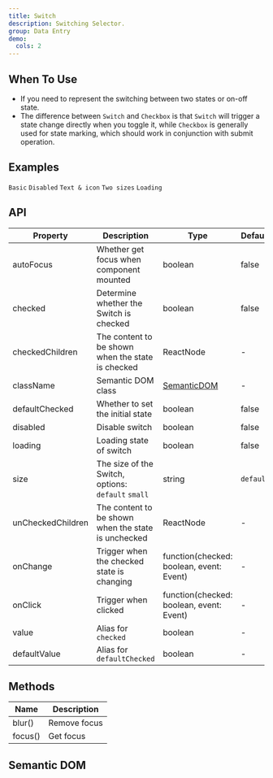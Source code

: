 ```yaml
---
title: Switch
description: Switching Selector.
group: Data Entry
demo:
  cols: 2
---
```


## When To Use

- If you need to represent the switching between two states or on-off state.
- The difference between `Switch` and `Checkbox` is that `Switch` will trigger a state change directly when you toggle it, while `Checkbox` is generally used for state marking, which should work in conjunction with submit operation.

## Examples

<!-- prettier-ignore -->
<code src="./demo/basic.tsx">Basic</code>
<code src="./demo/disabled.tsx">Disabled</code>
<code src="./demo/text.tsx">Text & icon</code>
<code src="./demo/size.tsx">Two sizes</code>
<code src="./demo/loading.tsx">Loading</code>

## API

| Property | Description | Type | Default | Version |
| --- | --- | --- | --- | --- |
| autoFocus | Whether get focus when component mounted | boolean | false |  |
| checked | Determine whether the Switch is checked | boolean | false |  |
| checkedChildren | The content to be shown when the state is checked | ReactNode | - |  |
| className | Semantic DOM class | [SemanticDOM](#semantic-dom) | - |  |
| defaultChecked | Whether to set the initial state | boolean | false |  |
| disabled | Disable switch | boolean | false |  |
| loading | Loading state of switch | boolean | false |  |
| size | The size of the Switch, options: `default` `small` | string | `default` |  |
| unCheckedChildren | The content to be shown when the state is unchecked | ReactNode | - |  |
| onChange | Trigger when the checked state is changing | function(checked: boolean, event: Event) | - |  |
| onClick | Trigger when clicked | function(checked: boolean, event: Event) | - |  |
| value | Alias for `checked` | boolean | - |  |
| defaultValue | Alias for `defaultChecked` | boolean | - |  |

## Methods

| Name    | Description  |
| ------- | ------------ |
| blur()  | Remove focus |
| focus() | Get focus    |

## Semantic DOM

<code src="./demo/_semantic.tsx" simplify></code>
